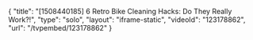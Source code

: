{
    "title": "[1508440185] 6 Retro Bike Cleaning Hacks: Do They Really Work?!",
    "type": "solo",
    "layout": "iframe-static",
    "videoId": "123178862",
    "url": "\/tvpembed\/123178862"
}